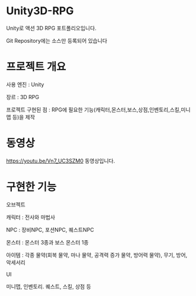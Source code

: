 # Unity3D-RPG
Unity로 액션 3D RPG 포트폴리오입니다.

Git Repository에는 소스만 등록되어 있습니다

# 프로젝트 개요
사용 엔진 : Unity

장르 : 3D RPG

프로젝트 구현된 점 : RPG에 필요한 기능(캐릭터,몬스터,보스,상점,인벤토리,스킬,미니맵 등)을 제작

# 동영상
https://youtu.be/Vn7_UC3SZM0 동영상입니다.

# 구현한 기능
오브젝트

캐릭터 : 전사와 마법사

NPC : 장비NPC, 포션NPC, 퀘스트NPC

몬스터 : 몬스터 3종과 보스 몬스터 1종

아이템 : 각종 물약(회복 물약, 마나 물약, 공격력 증가 물약, 방어력 물약), 무기, 방어, 악세서리

UI

미니맵, 인벤토리. 퀘스트, 스킬, 상점 등





